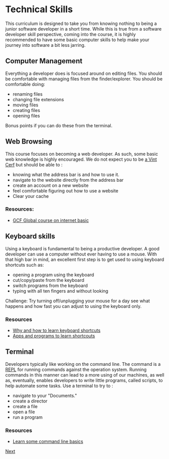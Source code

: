 # Technical Skills

This curriculum is designed to take you from knowing nothing to being a junior software developer in a short time. While this is true from a software developer skill perspective, coming into the course, it is highly recommended to have some basic computer skills to help make your journey into software a bit less jarring.

## Computer Management

Everything a developer does is focused around on editing files. You should be comfortable with managing files from the finder/explorer. You should be comfortable doing:

- renaming files
- changing file extensions
- moving files
- creating files
- opening files

Bonus points if you can do these from the terminal. 

## Web Browsing

This course focuses on becoming a web developer. As such, some basic web knowledge is highly encouraged. We do not expect you to be [a Vint Cerf](https://en.wikipedia.org/wiki/Vint_Cerf) but should be able to :

- knowing what the address bar is and how to use it. 
- navigate to the website directly from the address bar
- create an account on a new website
- feel comfortable figuring out how to use a website
- Clear your cache

### Resources: 

- [GCF Global course on internet basic](https://edu.gcfglobal.org/en/internetbasics/)
 


## Keyboard skills

Using a keyboard is fundamental to being a productive developer. A good developer can use a computer without ever having to use a mouse. With that high bar in mind, an excellent first step is to get used to using keyboard shortcuts such as: 

- opening a program using the keyboard
- cut/copy/paste from the keyboard
- switch programs from the keyboard
- typing with all ten fingers and without looking

Challenge: Try turning off/unplugging your mouse for a day see what happens and how fast you can adjust to using the keyboard only.

### Resources

- [Why and how to learn keyboard shortcuts](https://lifehacker.com/5970089/back-to-the-basics-learn-to-use-keyboard-shortcuts-like-a-ninja)
- [Apps and programs to learn shortcouts](https://zapier.com/blog/learn-keyboard-shortcuts/)


## Terminal 

Developers typically like working on the command line. The command is a [REPL]() for running commands against the operation system. Running commands in this manner can lead to a more using of our machines, as well as, eventually, enables developers to write little programs, called scripts, to help automate some tasks. Use a terminal to try to : 

- navigate to your "Documents."
- create a director
- create a file
- open a file
- run a program

### Resources

- [Learn some command line basics](https://codeburst.io/navigate-through-your-computer-using-only-these-7-terminal-commands-94ee9bbb4028)




[Next](/handbook/prework/09.2-prework)
